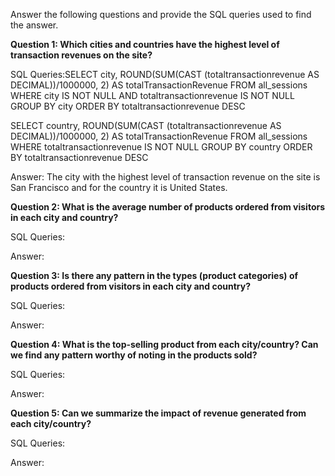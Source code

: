 Answer the following questions and provide the SQL queries used to find the answer.

    
**Question 1: Which cities and countries have the highest level of transaction revenues on the site?**


SQL Queries:SELECT city, ROUND(SUM(CAST (totaltransactionrevenue AS DECIMAL))/1000000, 2) AS totalTransactionRevenue FROM all_sessions
WHERE city IS NOT NULL AND totaltransactionrevenue IS NOT NULL
GROUP BY city
ORDER BY totaltransactionrevenue DESC

SELECT country, ROUND(SUM(CAST (totaltransactionrevenue AS DECIMAL))/1000000, 2) AS totalTransactionRevenue FROM all_sessions
WHERE totaltransactionrevenue IS NOT NULL
GROUP BY country
ORDER BY totaltransactionrevenue DESC



Answer: The city with the highest level of transaction revenue on the site is San Francisco and for the country it is United States.




**Question 2: What is the average number of products ordered from visitors in each city and country?**


SQL Queries:



Answer:





**Question 3: Is there any pattern in the types (product categories) of products ordered from visitors in each city and country?**


SQL Queries:



Answer:





**Question 4: What is the top-selling product from each city/country? Can we find any pattern worthy of noting in the products sold?**


SQL Queries:



Answer:





**Question 5: Can we summarize the impact of revenue generated from each city/country?**

SQL Queries:



Answer:







